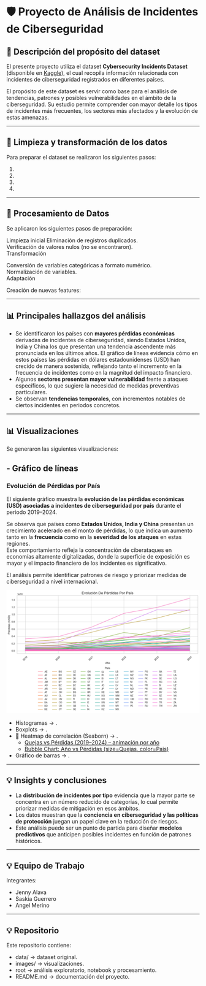 # 🛡️ Proyecto de Análisis de Incidentes de Ciberseguridad  

## 📌 Descripción del propósito del dataset  
El presente proyecto utiliza el dataset **Cybersecurity Incidents Dataset** (disponible en [Kaggle](https://www.kaggle.com/datasets/huzpsb/cybersecurity-incidents-dataset)), el cual recopila información relacionada con incidentes de ciberseguridad registrados en diferentes países.  

El propósito de este dataset es servir como base para el análisis de tendencias, patrones y posibles vulnerabilidades en el ámbito de la ciberseguridad. Su estudio permite comprender con mayor detalle los tipos de incidentes más frecuentes, los sectores más afectados y la evolución de estas amenazas.  

---

## 🔧 Limpieza y transformación de los datos  
Para preparar el dataset se realizaron los siguientes pasos:  

1.  
2.   
3.  
4.  

---

## 🔧 Procesamiento de Datos  
Se aplicaron los siguientes pasos de preparación:

Limpieza inicial
  Eliminación de registros duplicados.  
  Verificación de valores nulos (no se encontraron).  
  Transformación  

Conversión de variables categóricas a formato numérico.  
  Normalización de variables.  
  Adaptación

Creación de nuevas features:

---

## 📊 Principales hallazgos del análisis  
- Se identificaron los países con **mayores pérdidas económicas** derivadas de incidentes de ciberseguridad, siendo Estados Unidos, India y China los que presentan una tendencia ascendente más pronunciada en los últimos años. El gráfico de líneas  evidencia cómo en estos países las pérdidas en dólares estadounidenses (USD) han crecido de manera sostenida, reflejando tanto el incremento en la frecuencia de incidentes como en la magnitud del impacto financiero.  
- Algunos **sectores presentan mayor vulnerabilidad** frente a ataques específicos, lo que sugiere la necesidad de medidas preventivas particulares.  
- Se observan **tendencias temporales**, con incrementos notables de ciertos incidentes en periodos concretos.  

---

## 📊 Visualizaciones
Se generaron las siguientes visualizaciones:
##  - Gráfico de líneas  
### Evolución de Pérdidas por País
El siguiente gráfico muestra la **evolución de las pérdidas económicas (USD) asociadas a incidentes de ciberseguridad por país** durante el periodo 2019–2024.  

Se observa que países como **Estados Unidos, India y China** presentan un crecimiento acelerado en el monto de pérdidas, lo que indica un aumento tanto en la **frecuencia** como en la **severidad de los ataques** en estas regiones.  
Este comportamiento refleja la concentración de ciberataques en economías altamente digitalizadas, donde la superficie de exposición es mayor y el impacto financiero de los incidentes es significativo.  

El análisis permite identificar patrones de riesgo y priorizar medidas de ciberseguridad a nivel internacional.  

![Evolución de Pérdidas por País](images/grafico_lineas_pais.png)
  - Histogramas → .
  - Boxplots → .
  - 📌 Heatmap de correlación (Seaborn) → .
    * [Quejas vs Pérdidas (2019–2024) – animación por año](images/scatter_complaints_losses.png)
    * [Bubble Chart: Año vs Pérdidas (size=Quejas, color=Pais)](images/bubble_year_losses.png)
  - Gráfico de barras → .

---

## 💡 Insights y conclusiones  
- La **distribución de incidentes por tipo** evidencia que la mayor parte se concentra en un número reducido de categorías, lo cual permite priorizar medidas de mitigación en esos ámbitos.  
- Los datos muestran que la **conciencia en ciberseguridad y las políticas de protección** juegan un papel clave en la reducción de riesgos.  
- Este análisis puede ser un punto de partida para diseñar **modelos predictivos** que anticipen posibles incidentes en función de patrones históricos.  

---

## 💡 Equipo de Trabajo
Integrantes:
* Jenny Alava
* Saskia Guerrero
* Angel Merino

---

## 💡 Repositorio
Este repositorio contiene:
- data/ → dataset original.
- images/ → visualizaciones.
- root → análisis exploratorio, notebook y procesamiento.
- README.md → documentación del proyecto.
